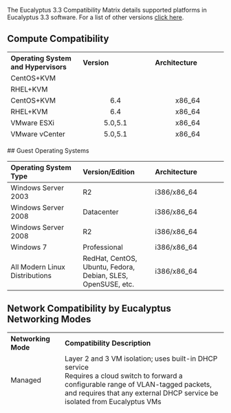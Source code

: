 The Eucalyptus 3.3 Compatibility Matrix details supported platforms in Eucalyptus 3.3 software. For a list of other versions [click here](Eucalyptus-Cloud-Compatibility-Matrix---Overview).

## Compute Compatibility
<table>
<colgroup>
<col width="33%" />
<col width="33%" />
<col width="33%" />
</colgroup>
<thead>
<tr class="header">
<th align="left">Operating System and Hypervisors</th>
<th align="left">Version</th>
<th align="left">Architecture</th>
</tr>
<tr class="even">
<td align="left">CentOS+KVM</td>
<td align="center"> </td>
<td align="center"> </td>
</tr>
<tr class="odd">
<td align="left">RHEL+KVM</td>
<td align="center"> </td>
<td align="center"> </td>
</tr>
<tr class="even">
<td align="left">CentOS+KVM</td>
<td align="center">6.4</td>
<td align="center">x86_64</td>
</tr>
<tr class="odd">
<td align="left">RHEL+KVM</td>
<td align="center">6.4</td>
<td align="center">x86_64</td>
</tr>
<tr class="even">
<td align="left">VMware ESXi</td>
<td align="center">5.0,5.1</td>
<td align="center">x86_64</td>
</tr>
<tr class="odd">
<td align="left">VMware vCenter</td>
<td align="center">5.0,5.1</td>
<td align="center">x86_64</td>
</tr>
</thead>
</tbody>
</table>
## Guest Operating Systems

<table>
<colgroup>
<col width="33%" />
<col width="33%" />
<col width="33%" />
</colgroup>
<thead>
<tr class="header">
<th align="left">Operating System Type</th>
<th align="left">Version/Edition</th>
<th align="left">Architecture</th>
</tr>
</thead>
<tbody>
<tr class="even">
<td align="left">Windows Server 2003</td>
<td align="left">R2</td>
<td align="left">i386/x86_64</td>
</tr>
<tr class="odd">
<td align="left">Windows Server 2008</td>
<td align="left">Datacenter</td>
<td align="left">i386/x86_64</td>
</tr>
<tr class="even">
<td align="left">Windows Server 2008</td>
<td align="left">R2</td>
<td align="left">i386/x86_64</td>
</tr>
<tr class="odd">
<td align="left">Windows 7</td>
<td align="left">Professional</td>
<td align="left">i386/x86_64</td>
</tr>
<tr class="even">
<td align="left">All Modern Linux Distributions</td>
<td align="left"> RedHat, CentOS, Ubuntu, Fedora, Debian, SLES, OpenSUSE, etc. </td>
<td align="left">i386/x86_64</td>
</tr>
</tbody>
</table>

## Network Compatibility by Eucalyptus Networking Modes
<table>
<colgroup>
<col width="25%" />
<col width="75%" />
</colgroup>
<thead>
<tr class="header">
<th align="left">Networking Mode</th>
<th align="left">Compatibility Description</th>
</tr>
<tr class="even">
<td align="left">Managed</td>
<td align="left"> Layer 2 and 3 VM isolation; uses built-in DHCP service<br> Requires a cloud switch to forward a configurable range of VLAN-tagged packets, and requires that any external DHCP service be isolated from Eucalyptus VMs</td>
</tr>
<tr class="odd">
<td align="left"> </td>
<td align="left"> </td>
</tr>
<tr class="even">
<td align="left"> </td>
<td align="left"> </td>
</tr>
<tr class="odd">
<td align="left"> </td>
<td align="left"> </td>
</tr>
</thead>
<tbody>